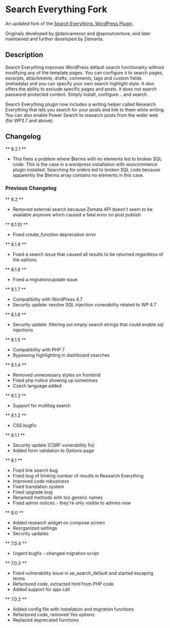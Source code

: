 # Search Everything Fork

An updated fork of the [Search Everything. WordPress Plugin](https://wordpress.org/plugins/search-everything).

Originaly developed by @dancameron and @sproutventure, and later maintained and further developed by Zemanta.

## Description

Search Everything improves WordPress default search functionality without modifying any of the template pages. You can configure it to search pages, excerpts, attachments, drafts, comments, tags and custom fields (metadata) and you can specify your own search highlight style. It also offers the ability to exclude specific pages and posts. It does not search password-protected content. Simply install, configure... and search.

Search Everything plugin now includes a writing helper called Research Everything that lets you search for your posts and link to them while writing. You can also enable Power Search to research posts from the wider web (for WP3.7 and above).

## Changelog

** 8.2.1 **

- This fixes a problem where $terms with no elements led to broken SQL code. This is the case in a wordpress installation with woocommerce plugin installed. Searching for orders led to broken SQL code because apparently the $terms array contains no elements in this case.

### Previous Changelog

** 8.2 **

- Removed external search because Zemata API doesn't seem to be available anymore which caused a fatal error on post publish

** 8.1.10 **

- Fixed create_function deprecation error

** 8.1.9 **

- Fixed a search issue that caused all results to be returned regardless of the options.

** 8.1.8 **

- Fixed a migration/update issue

** 8.1.7 **

- Compatibility with WordPress 4.7
- Security update: resolve SQL injection vunerability related to WP 4.7

** 8.1.6 **

- Security update: filtering out empty search strings that could enable sql injections

** 8.1.5 **

- Compatibility with PHP 7
- Bypassing highlighting in dashboard searches

** 8.1.4 **

- Removed unnecessary styles on frontend
- Fixed php notice showing up sometimes
- Czech language added

** 8.1.3 **

- Support for multitag search

** 8.1.2 **

- CSS bugfix

** 8.1.1 **

- Security update (CSRF vunerability fix)
- Added form validation to Options page

** 8.1 **

- Fixed link search bug
- Fixed bug of limiting number of results in Research Everything
- Improved code robustness
- Fixed translation system
- Fixed upgrade bug
- Renamed methods with too generic names
- Fixed admin notices - they're only visible to admins now

** 8.0 **

- Added research widget on compose screen
- Reorganized settings
- Security updates

** 7.0.4 **

- Urgent bugfix - changed migration script

** 7.0.3 **

- Fixed vulnerability issue in se_search_default and started escaping terms
- Refactored code, extracted html from PHP code
- Added support for ajax call

** 7.0.2 **

- Added config file with installation and migration functions
- Refactored code, removed Yes options
- Replaced deprecated functions
